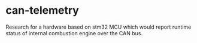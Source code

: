 # can-telemetry
Research for a hardware based on stm32 MCU which would report runtime status of internal combustion engine over the CAN bus.
